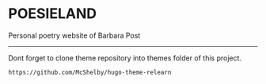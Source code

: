 # POESIELAND
Personal poetry website of Barbara Post

---

Dont forget to clone theme repository into themes folder of this project.

`https://github.com/McShelby/hugo-theme-relearn`